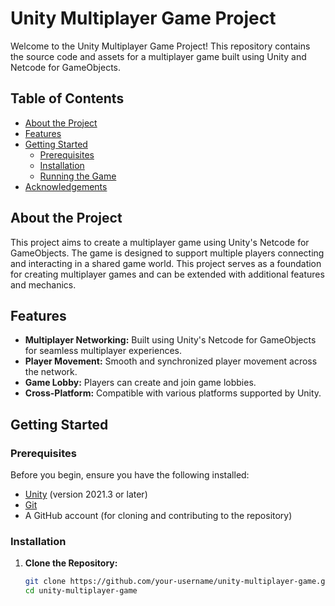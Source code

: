 # Unity Multiplayer Game Project

Welcome to the Unity Multiplayer Game Project! This repository contains the source code and assets for a multiplayer game built using Unity and Netcode for GameObjects.

## Table of Contents

- [About the Project](#about-the-project)
- [Features](#features)
- [Getting Started](#getting-started)
  - [Prerequisites](#prerequisites)
  - [Installation](#installation)
  - [Running the Game](#running-the-game)
- [Acknowledgements](#acknowledgements)

## About the Project

This project aims to create a multiplayer game using Unity's Netcode for GameObjects. The game is designed to support multiple players connecting and interacting in a shared game world. This project serves as a foundation for creating multiplayer games and can be extended with additional features and mechanics.

## Features

- **Multiplayer Networking:** Built using Unity's Netcode for GameObjects for seamless multiplayer experiences.
- **Player Movement:** Smooth and synchronized player movement across the network.
- **Game Lobby:** Players can create and join game lobbies.
- **Cross-Platform:** Compatible with various platforms supported by Unity.

## Getting Started

### Prerequisites

Before you begin, ensure you have the following installed:

- [Unity](https://unity.com/) (version 2021.3 or later)
- [Git](https://git-scm.com/)
- A GitHub account (for cloning and contributing to the repository)

### Installation

1. **Clone the Repository:**

   ```bash
   git clone https://github.com/your-username/unity-multiplayer-game.git
   cd unity-multiplayer-game
